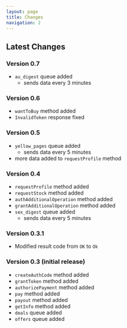 ```yaml
---
layout: page
title: Changes
navigation: 2
---
```



## Latest Changes
### **Version 0.7**
- `au_digest` queue added
  - sends data every 3 minutes
### **Version 0.6**
- `wantToBuy` method added
- `InvalidToken` response fixed
### **Version 0.5**
- `yellow_pages` queue added
  - sends data every 5 minutes
- more data added to `requestProfile` method
### **Version 0.4**
- `requestProfile` method added
- `requestStock` method added
- `authAdditionalOperation` method added
- `grantAdditionalOperation` method added
- `sex_digest` queue added
  - sends data every 5 minutes
### **Version 0.3.1**
- Modified result code from `OK` to `Ok`
### **Version 0.3** (initial release)
- `createAuthCode` method added
- `grantToken` method added
- `authorizePayment` method added
- `pay` method added
- `payout` method added
- `getInfo` method added
- `deals` queue added
- `offers` queue added
